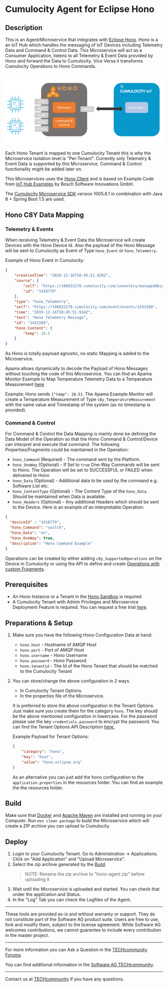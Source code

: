 # Cumulocity Agent for Eclipse Hono

## Description
This is an Agent/Microservice that integrates with [Eclipse Hono](https://hono.eclipse.org). Hono is a an IoT Hub which handles the messaging of IoT Devices including Telemetry Data and Command & Control Data.
This Microservice will act as a Consumer Application, listens to all Telemetry & Event Data provided by Hono and forward the Data to Cumulocity. Vice Versa it transforms Cumulocity Operations to Hono Commands.

![architecture](img/architecture.png)

Each Hono Tenant is mapped to one Cumulocity Tenant this is why the Microservice isolation level is "Per-Tenant".
Currently only Telemetry & Event Data is supported by this Microservice. Command & Control functionality might be added later on.

This Microservices uses the [Hono Client](https://github.com/eclipse/hono/tree/master/client) and is based on Example Code from [IoT Hub Examples](https://github.com/bsinno/iot-hub-examples) by Bosch Software Innovations GmbH.

The [Cumulocity Microservice SDK](https://cumulocity.com/guides/microservice-sdk/introduction/) version 1005.6.1 in combination with Java 8 + Spring Boot 1.5 are used.

## Hono C8Y Data Mapping

### Telemetry & Events
When receiving Telemetry & Event Data the Microservice will create Devices with the Hono Device Id.
Also the payload of the Hono Message will be sent to Cumulocity as Event of Type `hono_Event` or `hono_Telemetry`. 

Example of Hono Event in Cumulocity:
```json
{
    "creationTime": "2019-12-16T10:45:51.920Z",
    "source": {
        "self": "https://t86833178.cumulocity.com/inventory/managedObjects/1418779",
        "id": "1418779"
    },
    "type": "hono_Telemetry",
    "self": "https://t86833178.cumulocity.com/event/events/1431569",
    "time": "2019-12-16T10:45:51.914Z",
    "text": "Hono Telemetry Message",
    "id": "1431569",
    "hono_Content": {
        "temp": 20.5
    }
}
```
As Hono is totally payload agnostic, no static Mapping is added to the Microservice. 

Apama allows dynamically to decode the Payload of Hono Messages without touching the code of this Microservice.
You can find an Apama Monitor Example to Map Temperature Telemetry Data to a Temperature Measurement [here](/src/apamamapper/TempMapper.mon)

Example: Hono sends `{"temp": 20.5}`. The Apama Example Monitor will create a Temperature Measurement of Type `c8y_TemperatureMeasurement` with the same value and Timestamp of the system (as no timestamp is provided).

### Command & Control

For Command & Control the Data Mapping is mainly done be defining the Data Model of the Operation so that the Hono Command & Control/Device can interpret and execute that command. 
The following Properties/Fragments could be maintained in the Operation:
 - `hono_Command` (Required) - The command sent by the Platform.
 - `hono_OneWay` (Optional) - If Set to `true` One-Way Commands will be sent to Hono. The Operation will be set to SUCCESSFUL or FAILED when delivered to Hono
 - `hono_Data` (Optional) - Additional data to be used by the command e.g. Software List etc.
 - `hono_ContentType` (Optional) - The Content Type of the `hono_Data`. Should be maintained when Data is available.
 - `hono_Headers` (Optional) - Any additional Headers which should be sent to the Device.
Here is an example of an interpretable Operation:

```json
{
  "deviceId" : "1418779",
  "hono_Command": "switch",
  "hono_Data": "on",
  "hono_OneWay": true,
  "description": "Hono Command Example"
}
```

Operations can be created by either adding `c8y_SupportedOperations` on the Device in Cumulocity or using the API to define and create [Operations with custom Fragments](https://cumulocity.com/guides/reference/device-control/). 

## Prerequisites

- An Hono Instance or a Tenant in the [Hono Sandbox](https://www.eclipse.org/hono/sandbox/) is required.
- A Cumulocity Tenant with Admin Privileges and Microservice Deployment Feature is required. You can request a free trial [here](https://cumulocity.com/try-cumulocity-free/).


## Preparations & Setup
1. Make sure you have the following Hono Configuration Data at hand:
   - `hono.host` - Hostname of AMQP Host
   - `hono.port` - Port of AMQP Host
   - `hono.username` - Hono Username
   - `hono.password` - Hono Password
   - `hono.tenantid` - The Id of the Hono Tenant that should be matched to the Cumulocity Tenant
   
2. You can store/change the above configuration in 2 ways.
   - In Cumulocity Tenant Options.
   - In the properties file of the Microservice.
   
   It is preferred to store the above configuration in the Tenant Options. Just make sure you create them for the category `hono`.
   The key should be the above mentioned configuration in lowercase. For the password please use the key `credentials.password` to encrypt the password.
   You can find the Tenant Options API Description [here.](https://cumulocity.com/guides/reference/tenants/#option-collection)
   
   Example Payload for Tenant Options: 
   ```json
   {
       "category": "hono",
       "key": "host",
       "value": "hono.eclipse.org"
   }
   ```
   
   As an alternative you can just add the hono configuration to the `application.properties` in the resources folder.
   You can find an example the the resources folder.

## Build
Make sure that [Docker](https://www.docker.com/) and [Apache Maven](https://maven.apache.org/) are installed and running on your Computer.
Run `mvn clean package` to build the Microservice which will create a ZIP archive you can upload to Cumulocity.

## Deploy
1. Login to your Cumulocity Tenant. Go to Administration -> Applications. Click on "Add Application" and "Upload Microservice".
2. Select the zip archive generated by the [Build](#build).
    > NOTE: Rename the zip archive to "hono-agent.zip" before uploading it
3. Wait until the Microservice is uploaded and started. You can check that under the application and Status.
4. In the "Log" Tab you can check the Logfiles of the Agent.

______________________
These tools are provided as-is and without warranty or support. They do not constitute part of the Software AG product suite. Users are free to use, fork and modify them, subject to the license agreement. While Software AG welcomes contributions, we cannot guarantee to include every contribution in the master project.	
______________________
For more information you can Ask a Question in the [TECHcommunity Forums](http://tech.forums.softwareag.com/techjforum/forums/list.page?product=cumulocity).

You can find additional information in the [Software AG TECHcommunity](http://techcommunity.softwareag.com/home/-/product/name/cumulocity).

_________________
Contact us at [TECHcommunity](mailto:technologycommunity@softwareag.com?subject=Github/SoftwareAG) if you have any questions.
